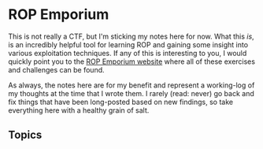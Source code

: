 # ROP Emporium

This is not really a CTF, but I'm sticking my notes here for now. What this *is*, is an incredibly helpful tool for learning ROP and gaining some insight into various exploitation techniques. If any of this is interesting to you, I would quickly point you to the [ROP Emporium website](https://ropemporium.com/) where all of these exercises and challenges can be found. 

As always, the notes here are for my benefit and represent a working-log of my thoughts at the time that I wrote them. I rarely (read: never) go back and fix things that have been long-posted based on new findings, so take everything here with a healthy grain of salt.

## Topics

```{tableofcontents}
```